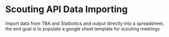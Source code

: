 # Scouting API Data Importing

Import data from TBA and Statbotics and output directly into a spreadsheet, the end goal is to populate a google sheet template for scouting meetings

